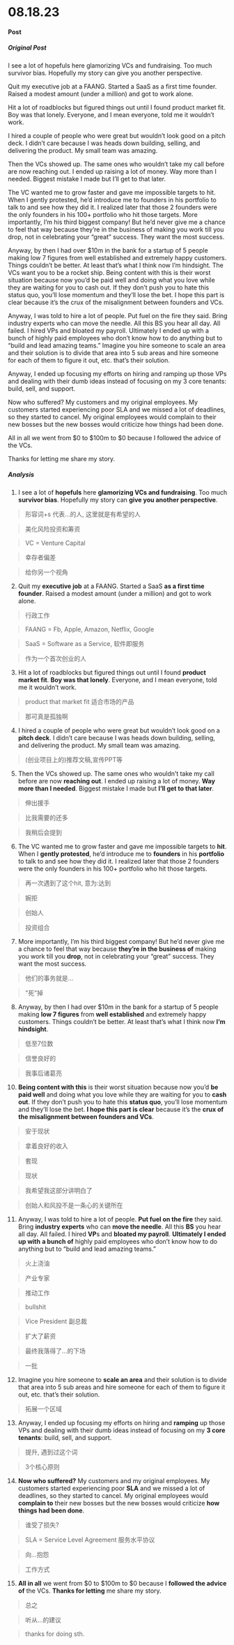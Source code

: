 # 08.18.23
#### Post
##### Original Post
I see a lot of hopefuls here glamorizing VCs and fundraising. Too much survivor bias. Hopefully my story can give you another perspective.

Quit my executive job at a FAANG. Started a SaaS as a first time founder. Raised a modest amount (under a million) and got to work alone.

Hit a lot of roadblocks but figured things out until I found product market fit. Boy was that lonely. Everyone, and I mean everyone, told me it wouldn’t work.

I hired a couple of people who were great but wouldn’t look good on a pitch deck. I didn’t care because I was heads down building, selling, and delivering the product. My small team was amazing.

Then the VCs showed up. The same ones who wouldn’t take my call before are now reaching out. I ended up raising a lot of money. Way more than I needed. Biggest mistake I made but I’ll get to that later.

The VC wanted me to grow faster and gave me impossible targets to hit. When I gently protested, he’d introduce me to founders in his portfolio to talk to and see how they did it. I realized later that those 2 founders were the only founders in his 100+ portfolio who hit those targets. More importantly, I’m his third biggest company! But he’d never give me a chance to feel that way because they’re in the business of making you work till you drop, not in celebrating your “great” success. They want the most success.

Anyway, by then I had over $10m in the bank for a startup of 5 people making low 7 figures from well established and extremely happy customers. Things couldn’t be better. At least that’s what I think now I’m hindsight. The VCs want you to be a rocket ship. Being content with this is their worst situation because now you’d be paid well and doing what you love while they are waiting for you to cash out. If they don’t push you to hate this status quo, you’ll lose momentum and they’ll lose the bet. I hope this part is clear because it’s the crux of the misalignment between founders and VCs.

Anyway, I was told to hire a lot of people. Put fuel on the fire they said. Bring industry experts who can move the needle. All this BS you hear all day. All failed. I hired VPs and bloated my payroll. Ultimately I ended up with a bunch of highly paid employees who don’t know how to do anything but to “build and lead amazing teams.” Imagine you hire someone to scale an area and their solution is to divide that area into 5 sub areas and hire someone for each of them to figure it out, etc. that’s their solution.

Anyway, I ended up focusing my efforts on hiring and ramping up those VPs and dealing with their dumb ideas instead of focusing on my 3 core tenants: build, sell, and support.

Now who suffered? My customers and my original employees. My customers started experiencing poor SLA and we missed a lot of deadlines, so they started to cancel. My original employees would complain to their new bosses but the new bosses would criticize how things had been done.

All in all we went from $0 to $100m to $0 because I followed the advice of the VCs.

Thanks for letting me share my story.

##### Analysis
1. I see a lot of **hopefuls** here **glamorizing VCs and fundraising**. Too much **survivor bias**. Hopefully my story can **give you another perspective**.
>形容词+s 代表...的人, 这里就是有希望的人

>美化风险投资和筹资

>VC = Venture Capital

>幸存者偏差

>给你另一个视角

2. Quit my **executive job** at a FAANG. Started a SaaS **as a first time founder**. Raised a modest amount (under a million) and got to work alone.
>行政工作

>FAANG = Fb, Apple, Amazon, Netflix, Google

>SaaS = Software as a Service, 软件即服务

>作为一个首次创业的人

3. Hit a lot of roadblocks but figured things out until I found **product market fit**. **Boy was that lonely**. Everyone, and I mean everyone, told me it wouldn’t work.
>product that market fit 适合市场的产品

>那可真是孤独啊

4. I hired a couple of people who were great but wouldn’t look good on a **pitch deck**. I didn’t care because I was heads down building, selling, and delivering the product. My small team was amazing.
>(创业项目上的)推荐文稿,宣传PPT等

5. Then the VCs showed up. The same ones who wouldn’t take my call before are now **reaching out**. I ended up raising a lot of money. **Way more than I needed**. Biggest mistake I made but **I’ll get to that later**.
>伸出援手

>比我需要的还多

>我稍后会提到

6. The VC wanted me to grow faster and gave me impossible targets to **hit**. When I **gently protested**, he’d introduce me to **founders** in his **portfolio** to talk to and see how they did it. I realized later that those 2 founders were the only founders in his 100+ portfolio who hit those targets. 
>再一次遇到了这个hit, 意为:达到

>婉拒

>创始人

>投资组合

7.  More importantly, I’m his third biggest company! But he’d never give me a chance to feel that way because **they’re in the business of** making you work till you **drop**, not in celebrating your “great” success. They want the most success.
>他们的事务就是...

>"死"掉

8. Anyway, by then I had over $10m in the bank for a startup of 5 people making **low 7 figures** from **well established** and extremely happy customers. Things couldn’t be better. At least that’s what I think now **I’m hindsight**. 
>低至7位数

>信誉良好的

>我事后诸葛亮

10. **Being content with this** is their worst situation because now you’d **be paid well** and doing what you love while they are waiting for you to **cash out**. If they don’t push you to hate this **status quo**, you’ll lose momentum and they’ll lose the bet. **I hope this part is clear** because it’s the **crux of the misalignment between founders and VCs**.
>安于现状

>拿着良好的收入

>套现

>现状

>我希望我这部分讲明白了

>创始人和风投不是一条心的关键所在

11. Anyway, I was told to hire a lot of people. **Put fuel on the fire** they said. Bring **industry experts** who can **move the needle**. All this **BS** you hear all day. All failed. I hired **VP**s and **bloated my payroll**. **Ultimately I ended up with** **a bunch of** highly paid employees who don’t know how to do anything but to “build and lead amazing teams.”
>火上浇油

>产业专家

>推动工作

>bullshit

>Vice President 副总裁

>扩大了薪资

>最终我落得了...的下场

>一批

12. Imagine you hire someone to **scale an area** and their solution is to divide that area into 5 sub areas and hire someone for each of them to figure it out, etc. that’s their solution.
>拓展一个区域

13. Anyway, I ended up focusing my efforts on hiring and **ramping** up those VPs and dealing with their dumb ideas instead of focusing on my **3 core tenants**: build, sell, and support.
>提升, 遇到过这个词

>3个核心原则

14. **Now who suffered?** My customers and my original employees. My customers started experiencing poor **SLA** and we missed a lot of deadlines, so they started to cancel. My original employees would **complain to** their new bosses but the new bosses would criticize **how things had been done**.
>谁受了损失?

>SLA = Service Level Agreement 服务水平协议

>向...抱怨

>工作方式

15. **All in all** we went from $0 to $100m to $0 because I **followed the advice of** the VCs. **Thanks for letting** me share my story.
>总之

>听从...的建议

>thanks for doing sth.




